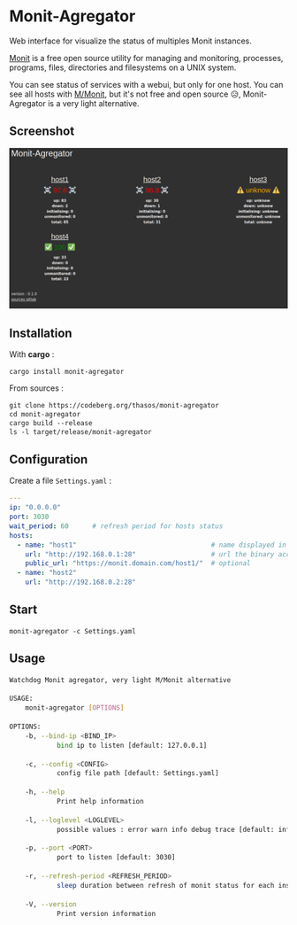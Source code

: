 # Monit-Agregator

Web interface for visualize the status of multiples Monit instances.

[Monit](https://mmonit.com/wiki/Monit/HowTo) is a free open source utility for managing and monitoring, processes, programs, files, directories and filesystems on a UNIX system.

You can see status of services with a webui, but only for one host.
You can see all hosts with [M/Monit](https://mmonit.com/wiki/MMonit/Setup), but it's not free and open source 😥, Monit-Agregator is a very light alternative.

## Screenshot

![screenshot](./doc/screenshot.png)

## Installation

With **cargo** :
```
cargo install monit-agregator
```

From sources :
```
git clone https://codeberg.org/thasos/monit-agregator
cd monit-agregator
cargo build --release
ls -l target/release/monit-agregator
```

## Configuration

Create a file `Settings.yaml` :

```yaml
---
ip: "0.0.0.0"
port: 3030
wait_period: 60      # refresh period for hosts status
hosts:
  - name: "host1"                                  # name displayed in webui
    url: "http://192.168.0.1:28"                   # url the binary access
    public_url: "https://monit.domain.com/host1/"  # optional
  - name: "host2"
    url: "http://192.168.0.2:28"
```

## Start

```
monit-agregator -c Settings.yaml
```

## Usage

```bash
Watchdog Monit agregator, very light M/Monit alternative

USAGE:
    monit-agregator [OPTIONS]

OPTIONS:
    -b, --bind-ip <BIND_IP>
            bind ip to listen [default: 127.0.0.1]

    -c, --config <CONFIG>
            config file path [default: Settings.yaml]

    -h, --help
            Print help information

    -l, --loglevel <LOGLEVEL>
            possible values : error warn info debug trace [default: info] [default: info]

    -p, --port <PORT>
            port to listen [default: 3030]

    -r, --refresh-period <REFRESH_PERIOD>
            sleep duration between refresh of monit status for each instance [default: 60]

    -V, --version
            Print version information
```
